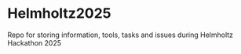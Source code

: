 # Helmholtz2025
Repo for storing information, tools, tasks and issues during Helmholtz Hackathon 2025
